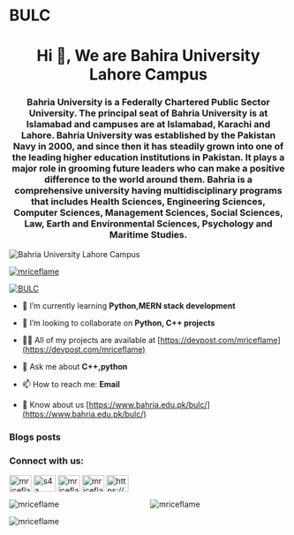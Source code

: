 # BULC

<h1 align="center">Hi 👋, We are Bahira University Lahore Campus</h1>
<h3 align="center">Bahria University is a Federally Chartered Public Sector University. The principal seat of Bahria University is at Islamabad and campuses are at Islamabad, Karachi and Lahore. Bahria University was established by the Pakistan Navy in 2000, and since then it has steadily grown into one of the leading higher education institutions in Pakistan. It plays a major role in grooming future leaders who can make a positive difference to the world around them. Bahria is a comprehensive university having multidisciplinary programs that includes Health Sciences, Engineering Sciences, Computer Sciences, Management Sciences, Social Sciences, Law, Earth and Environmental Sciences, Psychology and Maritime Studies.</h3>

<p align="left"> <img src="https://komarev.com/ghpvc/?username=Bahria-University-Lahore-Campus&label=Profile%20views&color=0e75b6&style=flat" alt="Bahria University Lahore Campus" /> </p>

<p align="left"> <a href="https://github.com/ryo-ma/github-profile-trophy"><img src="https://github-profile-trophy.vercel.app/?username=Bahria-University-Lahore-Campus" alt="mriceflame" /></a> </p>

<p align="left"> <a href="https://twitter.com/bulcofficial" target="blank"><img src="https://img.shields.io/twitter/follow/mriceflame?logo=twitter&style=for-the-badge" alt="BULC" /></a> </p>

- 🌱 I’m currently learning **Python,MERN stack development**

- 👯 I’m looking to collaborate on **Python, C++ projects**

- 👨‍💻 All of my projects are available at
  [https://devpost.com/mriceflame](https://devpost.com/mriceflame)

- 💬 Ask me about **C++,python**

- 📫 How to reach me: **Email**

- 📄 Know about us [https://www.bahria.edu.pk/bulc/](https://www.bahria.edu.pk/bulc/)

### Blogs posts

<!-- BLOG-POST-LIST:START -->
<!-- BLOG-POST-LIST:END -->

<h3 align="left">Connect with us:</h3>
<p align="left">

<a href="https://twitter.com/bulcofficial" target="blank"><img align="center" src="https://cdn.jsdelivr.net/npm/simple-icons@3.0.1/icons/twitter.svg" alt="mriceflame" height="30" width="40" /></a>
<a href="https://www.linkedin.com/in/bulcofficial/" target="blank"><img align="center" src="https://cdn.jsdelivr.net/npm/simple-icons@3.0.1/icons/linkedin.svg" alt="s4a" height="30" width="40" /></a>
<a href="https://www.facebook.com/bulcOfficial" target="blank"><img align="center" src="https://cdn.jsdelivr.net/npm/simple-icons@3.0.1/icons/facebook.svg" alt="mriceflame" height="30" width="40" /></a>
<a href="https://www.instagram.com/bulc_official" target="blank"><img align="center" src="https://cdn.jsdelivr.net/npm/simple-icons@3.0.1/icons/instagram.svg" alt="mriceflame1" height="30" width="40" /></a>
<a href="https://www.youtube.com/channel/UCnUTlC247CzRapVFlB3aMpw" target="blank"><img align="center" src="https://cdn.jsdelivr.net/npm/simple-icons@3.0.1/icons/youtube.svg" alt="https://www.youtube.com/channel/UCGjjMUFNXSgW_jVUiI1c-Iw" height="30" width="40" /></a>

<p align="center">
  
  <img align="left" src="https://github-readme-stats.vercel.app/api/top-langs?username=Bahria-University-Lahore-Campus&show_icons=true&locale=en&layout=compact" alt="mriceflame" />
&nbsp;<img src="https://github-readme-stats.vercel.app/api?username=mriceflame&show_icons=true&locale=en" alt="mriceflame" />
</p>

<p><img align="center" src="https://github-readme-streak-stats.herokuapp.com/?user=Bahria-University-Lahore-Campus&" alt="mriceflame" /></p>

